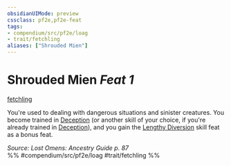 ```yaml
---
obsidianUIMode: preview
cssclass: pf2e,pf2e-feat
tags:
- compendium/src/pf2e/loag
- trait/fetchling
aliases: ["Shrouded Mien"]
---
```

# Shrouded Mien  *Feat 1*  
[fetchling](../../Rules/traits/fetchling-b2.md)  


You're used to dealing with dangerous situations and sinister creatures. You become trained in [Deception](../skills.md#Deception) (or another skill of your choice, if you're already trained in [Deception](../skills.md#Deception)), and you gain the [Lengthy Diversion](lengthy-diversion.md) skill feat as a bonus feat.

*Source: Lost Omens: Ancestry Guide p. 87*  
%% #compendium/src/pf2e/loag #trait/fetchling %%